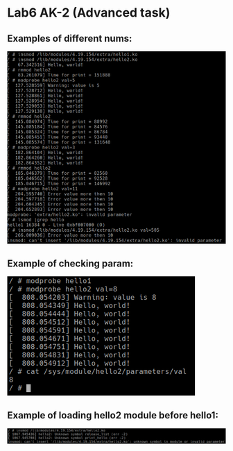 # Lab6 AK-2 (Advanced task)
## Examples of different nums:
![Alt text](/lab6/screenshots/example1.png)
## Example of checking param:
![Alt text](/lab6/screenshots/example2.png)
## Example of loading hello2 module before hello1:
![Alt text](/lab6/screenshots/example3.png)
